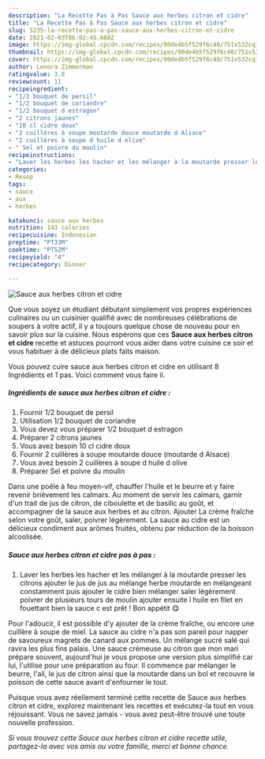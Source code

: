 ```yaml
---
description: "La Recette Pas à Pas Sauce aux herbes citron et cidre"
title: "La Recette Pas à Pas Sauce aux herbes citron et cidre"
slug: 5235-la-recette-pas-a-pas-sauce-aux-herbes-citron-et-cidre
date: 2021-02-03T06:02:45.688Z
image: https://img-global.cpcdn.com/recipes/90de4b5f529f6c40/751x532cq70/sauce-aux-herbes-citron-et-cidre-photo-principale-de-la-recette.jpg
thumbnail: https://img-global.cpcdn.com/recipes/90de4b5f529f6c40/751x532cq70/sauce-aux-herbes-citron-et-cidre-photo-principale-de-la-recette.jpg
cover: https://img-global.cpcdn.com/recipes/90de4b5f529f6c40/751x532cq70/sauce-aux-herbes-citron-et-cidre-photo-principale-de-la-recette.jpg
author: Lenora Zimmerman
ratingvalue: 3.8
reviewcount: 11
recipeingredient:
- "1/2 bouquet de persil"
- "1/2 bouquet de coriandre"
- "1/2 bouquet d estragon"
- "2 citrons jaunes"
- "10 cl cidre doux"
- "2 cuillères à soupe moutarde douce moutarde d Alsace"
- "2 cuillères à soupe d huile d olive"
- " Sel et poivre du moulin"
recipeinstructions:
- "Laver les herbes les hacher et les mélanger à la moutarde presser les citrons ajouter le jus de jus au mélange herbe moutarde en mélangeant constamment puis ajouter le cidre bien mélanger saler légèrement poivrer de plusieurs tours de moulin ajouter ensuite l huile en filet en fouettant bien la sauce c est prêt ! Bon appétit 😋"
categories:
- Resep
tags:
- sauce
- aux
- herbes

katakunci: sauce aux herbes 
nutrition: 143 calories
recipecuisine: Indonesian
preptime: "PT33M"
cooktime: "PT52M"
recipeyield: "4"
recipecategory: Dinner

---
```



![Sauce aux herbes citron et cidre](https://img-global.cpcdn.com/recipes/90de4b5f529f6c40/751x532cq70/sauce-aux-herbes-citron-et-cidre-photo-principale-de-la-recette.jpg)

Que vous soyez un étudiant débutant simplement vos propres expériences culinaires ou un cuisinier qualifié avec de nombreuses célébrations de soupers à votre actif, il y a toujours quelque chose de nouveau pour en savoir plus sur la cuisine. Nous espérons que ces <strong> Sauce aux herbes citron et cidre </strong> recette et astuces pourront vous aider dans votre cuisine ce soir et vous habituer à de délicieux plats faits maison.

<!--inarticleads1-->

Vous pouvez cuire sauce aux herbes citron et cidre en utilisant 8 Ingrédients et 1 pas. Voici comment vous faire il.

##### Ingrédients de sauce aux herbes citron et cidre :

1. Fournir 1/2 bouquet de persil
1. Utilisation 1/2 bouquet de coriandre
1. Vous devez vous préparer 1/2 bouquet d estragon
1. Préparer 2 citrons jaunes
1. Vous avez besoin 10 cl cidre doux
1. Fournir 2 cuillères à soupe moutarde douce (moutarde d Alsace)
1. Vous avez besoin 2 cuillères à soupe d huile d olive
1. Préparer  Sel et poivre du moulin


Dans une poêle à feu moyen-vif, chauffer l&#39;huile et le beurre et y faire revenir brièvement les calmars. Au moment de servir les calmars, garnir d&#39;un trait de jus de citron, de ciboulette et de basilic au goût, et accompagner de la sauce aux herbes et au citron. Ajouter La crème fraîche selon votre goût, saler, poivrer légèrement. La sauce au cidre est un délicieux condiment aux arômes fruités, obtenu par réduction de la boisson alcoolisée. 

<!--inarticleads2-->

##### Sauce aux herbes citron et cidre pas à pas :

1. Laver les herbes les hacher et les mélanger à la moutarde presser les citrons ajouter le jus de jus au mélange herbe moutarde en mélangeant constamment puis ajouter le cidre bien mélanger saler légèrement poivrer de plusieurs tours de moulin ajouter ensuite l huile en filet en fouettant bien la sauce c est prêt ! Bon appétit 😋


Pour l&#39;adoucir, il est possible d&#39;y ajouter de la crème fraîche, ou encore une cuillère à soupe de miel. La sauce au cidre n&#39;a pas son pareil pour napper de savoureux magrets de canard aux pommes. Un mélange sucré salé qui ravira les plus fins palais. Une sauce crémeuse au citron que mon mari prépare souvent, aujourd&#39;hui je vous propose une version plus simplifié car lui, l&#39;utilise pour une préparation au four. Il commence par mélanger le beurre, l&#39;ail, le jus de citron ainsi que la moutarde dans un bol et recouvre le poisson de cette sauce avant d&#39;enfourner le tout. 

<!--inarticleads1-->

<p>
Puisque vous avez réellement terminé cette recette de Sauce aux herbes citron et cidre, explorez maintenant les recettes et exécutez-la tout en vous réjouissant. Vous ne savez jamais - vous avez peut-être trouvé une toute nouvelle profession.
</p>

<p>
<i>Si vous trouvez cette Sauce aux herbes citron et cidre recette utile, partagez-la avec vos amis ou votre famille, merci et bonne chance.</i>
</p>

